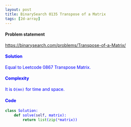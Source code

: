 ```yaml
---
layout: post
title: BinarySearch 0135 Transpose of a Matrix
tags: [2d-array]
---
```


#### Problem statement

<a href="https://binarysearch.com/problems/Transpose-of-a-Matrix/"> <font color = blue>https://binarysearch.com/problems/Transpose-of-a-Matrix/

#### Solution
Equal to Leetcode 0867 Transpose Matrix.

#### Complexity
It is `O(mn)` for time and space.

#### Code
```python
class Solution:
    def solve(self, matrix):
        return list(zip(*matrix))
```
